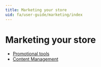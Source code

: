 ```yaml
---
title: Marketing your store
uid: fa/user-guide/marketing/index
---
```


# Marketing your store

- [Promotional tools](xref:fa/user-guide/marketing/promotional/index)
- [Content Management](xref:fa/user-guide/marketing/content/index)